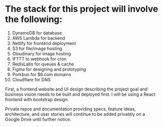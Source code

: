 # The stack for this project will involve the following:

1) DynamoDB for database
2) AWS Lambda for backend
3) Netlify for frontend deployment
4) S3 for file/image hosting
5) Cloudinary for image hosting
6) IFTTT to webhook for cron
7) RedisLabs for queues & cache
8) Figma for designing and prototyping
9) Porkbun for $6.com domains
10) Cloudflare for DNS

First, a frontend website and UI design describing the project goal and business vision needs to be built and deployed first. 
I will be using a React frontend with bootstrap design.

Private repos and documentation providing specs, feature ideas, architecture, and user stories will continue to be added privately on a Google Drive until further notice.
  
